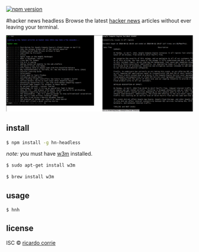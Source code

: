 [![npm version](https://badge.fury.io/js/hn-headless.svg)](https://badge.fury.io/js/hn-headless)

#hacker news headless
Browse the latest [hacker news](https://news.ycombinator.com) articles without
ever leaving your terminal.

[![demo](./demo.png)](https://raw.githubusercontent.com/rcorrie/hn-headless/master/demo.png)

## install
```sh
$ npm install -g hn-headless
```

*note:* you must have [w3m](http://w3m.sourceforge.net/) installed.
```sh
$ sudo apt-get install w3m
```
```sh
$ brew install w3m
```

## usage
```sh
$ hnh
```

## license
ISC © [ricardo corrie](http://rcorrie.com)
